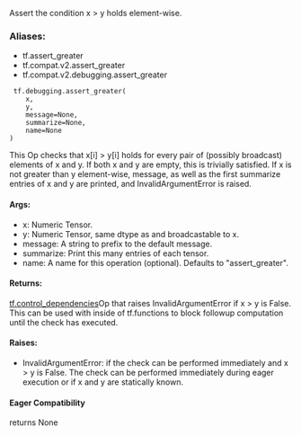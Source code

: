 Assert the condition x > y holds element-wise.
### Aliases:
- tf.assert_greater
- tf.compat.v2.assert_greater
- tf.compat.v2.debugging.assert_greater

```
 tf.debugging.assert_greater(
    x,
    y,
    message=None,
    summarize=None,
    name=None
)
```
This Op checks that x[i] > y[i] holds for every pair of (possibly broadcast) elements of x and y. If both x and y are empty, this is trivially satisfied.
If x is not greater than y element-wise, message, as well as the first summarize entries of x and y are printed, and InvalidArgumentError is raised.
#### Args:
- x: Numeric Tensor.
- y: Numeric Tensor, same dtype as and broadcastable to x.
- message: A string to prefix to the default message.
- summarize: Print this many entries of each tensor.
- name: A name for this operation (optional). Defaults to "assert_greater".
#### Returns:
[tf.control_dependencies](https://tensorflow.google.cn/api_docs/python/tf/control_dependencies)Op that raises InvalidArgumentError if x > y is False. This can be used with  inside of tf.functions to block followup computation until the check has executed.

#### Raises:
- InvalidArgumentError: if the check can be performed immediately and x > y is False. The check can be performed immediately during eager execution or if x and y are statically known.
#### Eager Compatibility
returns None
